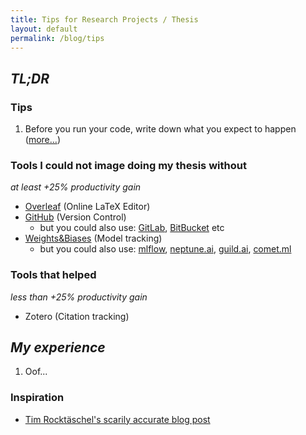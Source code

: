 ```yaml
---
title: Tips for Research Projects / Thesis
layout: default
permalink: /blog/tips
---
```


## _TL;DR_

### Tips

1. Before you run your code, write down what you expect to happen ([more...](https://github.com/Kostis-S-Z/Kostis-S-Z.github.io/edit/master/_drafts/2020-05-26-tips.md#L29))


### Tools I could not image doing my thesis without 
_at least +25% productivity gain_

- [Overleaf](https://www.overleaf.com) (Online LaTeX Editor)
- [GitHub](https://github.com/) (Version Control)
  - but you could also use: [GitLab](https://about.gitlab.com/), [BitBucket](https://bitbucket.org) etc
- [Weights&Biases](https://www.wandb.com/) (Model tracking)
  - but you could also use: [mlflow](https://mlflow.org/), [neptune.ai](https://neptune.ai/), [guild.ai](https://guild.ai/), [comet.ml](https://www.comet.ml)

### Tools that helped
_less than +25% productivity gain_
- Zotero (Citation tracking)

## _My experience_

1. Oof...

### Inspiration
- [Tim Rocktäschel's scarily accurate blog post](https://rockt.github.io/2018/08/29/msc-advice)
